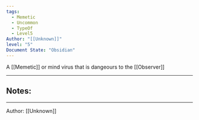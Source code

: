 ```yaml
---
tags:
  - Memetic
  - Uncommon
  - TypeOf
  - Level5
Author: "[[Unknown]]"
level: "5"
Document State: "Obsidian"
---
```

A [[Memetic]] or mind virus that is dangeours to the [[Observer]] 
- - -
## Notes:

- - -
Author: [[Unknown]]